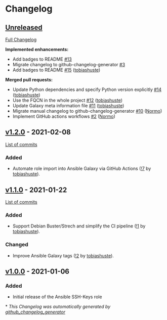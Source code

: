 # Changelog

## [Unreleased](https://github.com/hifis-net/ansible-role-ssh-keys/tree/HEAD)

[Full Changelog](https://github.com/hifis-net/ansible-role-ssh-keys/compare/v1.2.0...HEAD)

**Implemented enhancements:**

- Add badges to README [\#13](https://github.com/hifis-net/ansible-role-ssh-keys/issues/13)
- Migrate changelog to github-changelog-generator [\#3](https://github.com/hifis-net/ansible-role-ssh-keys/issues/3)
- Add badges to README [\#15](https://github.com/hifis-net/ansible-role-ssh-keys/pull/15) ([tobiashuste](https://github.com/tobiashuste))

**Merged pull requests:**

- Update Python dependencies and specify Python version explicitly [\#14](https://github.com/hifis-net/ansible-role-ssh-keys/pull/14) ([tobiashuste](https://github.com/tobiashuste))
- Use the FQCN in the whole project [\#12](https://github.com/hifis-net/ansible-role-ssh-keys/pull/12) ([tobiashuste](https://github.com/tobiashuste))
- Update Galaxy meta information file [\#11](https://github.com/hifis-net/ansible-role-ssh-keys/pull/11) ([tobiashuste](https://github.com/tobiashuste))
- Migrate manual changelog to github-changelog-generator [\#10](https://github.com/hifis-net/ansible-role-ssh-keys/pull/10) ([Normo](https://github.com/Normo))
- Implement GitHub actions workflows [\#2](https://github.com/hifis-net/ansible-role-ssh-keys/pull/2) ([Normo](https://github.com/Normo))

<!--
SPDX-FileCopyrightText: 2020 Helmholtz Centre for Environmental Research (UFZ)
SPDX-FileCopyrightText: 2020 Helmholtz-Zentrum Dresden-Rossendorf (HZDR)

SPDX-License-Identifier: Apache-2.0
-->

## [v1.2.0](https://github.com/hifis-net/ansible-role-ssh-keys/releases/tag/v1.2.0) - 2021-02-08

[List of commits](https://github.com/hifis-net/ansible-role-ssh-keys/compare/v1.1.0...v1.2.0)

### Added

- Automate role import into Ansible Galaxy via GitHub Actions
  ([!7](https://gitlab.com/hifis/ansible/ssh-keys/-/merge_requests/7)
  by [tobiashuste](https://gitlab.com/tobiashuste)).

## [v1.1.0](https://github.com/hifis-net/ansible-role-ssh-keys/releases/tag/v1.1.0) - 2021-01-22

[List of commits](https://github.com/hifis-net/ansible-role-ssh-keys/compare/v1.0.0...v1.1.0)

### Added
- Support Debian Buster/Strech and simplify the CI pipeline
  ([!1](https://gitlab.com/hifis/ansible/ssh-keys/-/merge_requests/1)
  by [tobiashuste](https://gitlab.com/tobiashuste)).

### Changed
- Improve Ansible Galaxy tags
  ([!2](https://gitlab.com/hifis/ansible/ssh-keys/-/merge_requests/2)
  by [tobiashuste](https://gitlab.com/tobiashuste)).

## [v1.0.0](https://github.com/hifis-net/ansible-role-ssh-keys/releases/tag/v1.0.0) - 2021-01-06

### Added
- Initial release of the Ansible SSH-Keys role


\* *This Changelog was automatically generated by [github_changelog_generator](https://github.com/github-changelog-generator/github-changelog-generator)*
